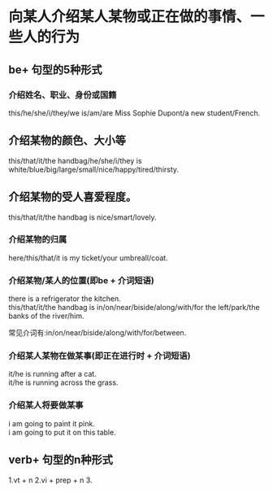 # 向某人介绍某人某物或正在做的事情、一些人的行为  

## be+ 句型的5种形式
### 介绍姓名、职业、身份或国籍  
this/he/she/i/they/we is/am/are Miss Sophie Dupont/a new student/French.     

## 介绍某物的颜色、大小等  
  this/that/it/the handbag/he/she/i/they is white/blue/big/large/small/nice/happy/tired/thirsty.
    

## 介绍某物的受人喜爱程度。
  this/that/it/the handbag  is nice/smart/lovely.  

### 介绍某物的归属
  here/this/that/it is my ticket/your umbreall/coat.

### 介绍某物/某人的位置(即be + 介词短语)
  there is a refrigerator the kitchen.  
  this/that/it/the handbag is in/on/near/biside/along/with/for the left/park/the banks of the river/him.  

  常见介词有:in/on/near/biside/along/with/for/between.  

### 介绍某人某物在做某事(即正在进行时 + 介词短语)
  it/he is running after a cat.  
  it/he is running across the grass.  

### 介绍某人将要做某事
  i am going to paint it pink.  
  i am going to put it on this table. 

## verb+ 句型的n种形式
1.vt + n
2.vi + prep + n
3.


